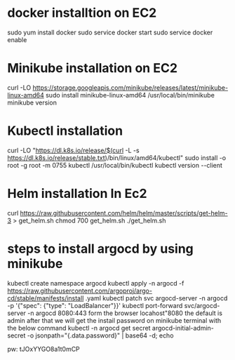 

# docker installtion on EC2
sudo yum install docker
sudo service docker start
sudo service docker enable

# Minikube installation on EC2
curl -LO https://storage.googleapis.com/minikube/releases/latest/minikube-linux-amd64
sudo install minikube-linux-amd64 /usr/local/bin/minikube
minikube version

# Kubectl installation
curl -LO "https://dl.k8s.io/release/$(curl -L -s https://dl.k8s.io/release/stable.txt)/bin/linux/amd64/kubectl"
sudo install -o root -g root -m 0755 kubectl /usr/local/bin/kubectl
kubectl version --client

# Helm installation In Ec2
curl https://raw.githubusercontent.com/helm/helm/master/scripts/get-helm-3 > get_helm.sh
chmod 700 get_helm.sh
./get_helm.sh

# steps to install argocd by using minikube
kubectl create namespace argocd
kubectl apply -n argocd -f https://raw.githubusercontent.com/argoproj/argo-cd/stable/manifests/install
.yaml
kubectl patch svc argocd-server -n argocd -p '{"spec": {"type": "LoadBalancer"}}'
kubectl port-forward svc/argocd-server -n argocd 8080:443
form the browser locahost"8080
the default is admin after that we will get the instail password on minikube terminal with the below command
kubectl -n argocd get secret argocd-initial-admin-secret -o jsonpath="{.data.password}" | base64 -d; echo

pw: tJOxYYGO8a1t0mCP